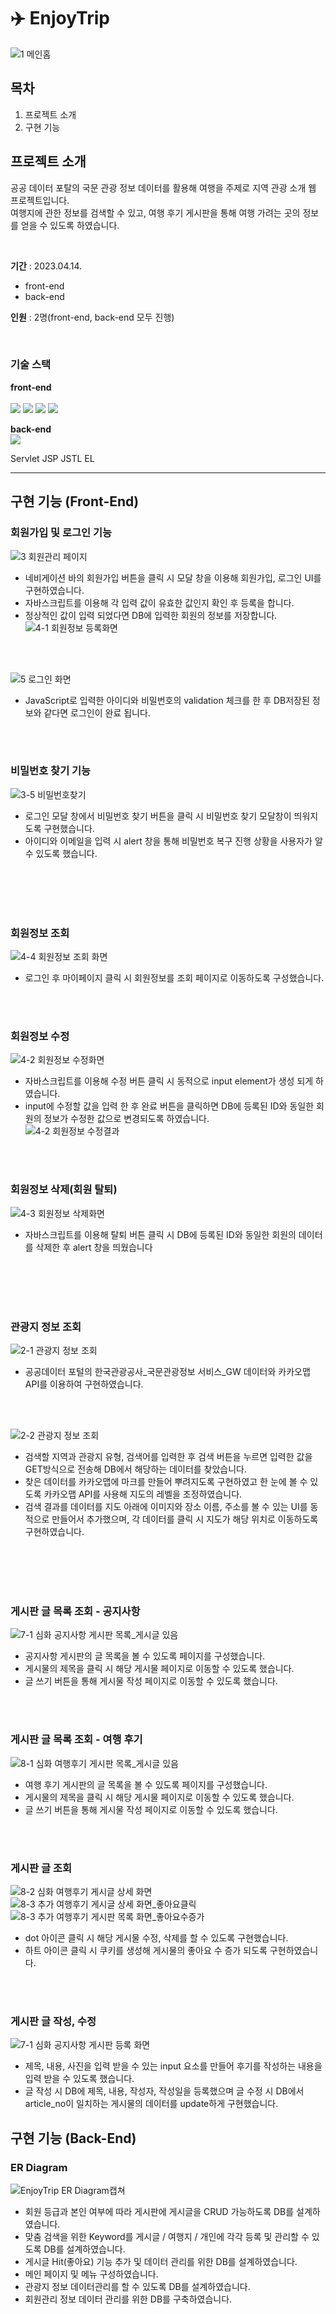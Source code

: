 # ✈️ EnjoyTrip

![1 메인홈](https://user-images.githubusercontent.com/44824456/225885645-bd3d029f-0ca7-4eb4-b23d-a7b9d64dd937.JPG)

## 목차

1. 프로젝트 소개
2. 구현 기능

## 프로젝트 소개

공공 데이터 포탈의 국문 관광 정보 데이터를 활용해 여행을 주제로 지역 관광 소개 웹 프로젝트입니다.  
여행지에 관한 정보를 검색할 수 있고, 여행 후기 게시판을 통해 여행 가려는 곳의 정보를 얻을 수 있도록 하였습니다.

<br />

**기간** : 2023.04.14.

- front-end
- back-end

**인원** : 2명(front-end, back-end 모두 진행)

<br />

### 기술 스택

**front-end**  
<br />
<img src="https://img.shields.io/badge/HTML5-E34F26?style=flat&logo=HTML5&logoColor=white"/>
<img src="https://img.shields.io/badge/CSS3-1572B6?style=flat&logo=CSS3&logoColor=white"/>
<img src="https://img.shields.io/badge/JavaScript-F7DF1E?style=flat&logo=JavaScript&logoColor=white"/>
<img src="https://img.shields.io/badge/Bootstrap-7952B3?style=flat&logo=Bootstrap&logoColor=white"/>

**back-end**  
<img src="https://img.shields.io/badge/mysql-4479A1?style=flat&logo=mysql&logoColor=white"/>

<p>Servlet JSP JSTL EL</p>

---

## 구현 기능 (Front-End)

### 회원가입 및 로그인 기능

![3 회원관리 페이지](https://user-images.githubusercontent.com/44824456/230768040-94bea3a3-016b-464d-9926-3b4fe7640c00.png)

- 네비게이션 바의 회원가입 버튼을 클릭 시 모달 창을 이용해 회원가입, 로그인 UI를 구현하였습니다.
- 자바스크립트를 이용해 각 입력 값이 유효한 값인지 확인 후 등록을 합니다.
- 정상적인 값이 입력 되었다면 DB에 입력한 회원의 정보를 저장합니다. <br />
  ![4-1 회원정보 등록화면](https://user-images.githubusercontent.com/44824456/230766853-2d6b65ab-75cc-4bac-af79-9bb5a449a0f5.png)

<br /><br />

![5 로그인 화면](https://user-images.githubusercontent.com/44824456/230768084-9eb8ceb9-c458-4f5e-a3c3-3a802d4ae1aa.png)

- JavaScript로 입력한 아이디와 비밀번호의 validation 체크를 한 후 DB저장된 정보와 같다면 로그인이 완료 됩니다.

<br />
<br />

### 비밀번호 찾기 기능

![3-5  비밀번호찾기](https://user-images.githubusercontent.com/44824456/225893489-4cceb4f5-16e9-4bad-a409-932950effc98.JPG)

- 로그인 모달 창에서 비밀번호 찾기 버튼을 클릭 시 비밀번호 찾기 모달창이 띄워지도록 구현했습니다.
- 아이디와 이메일을 입력 시 alert 창을 통해 비밀번호 복구 진행 상황을 사용자가 알 수 있도록 했습니다.

<br />
<br />
<br />
<br />

### 회원정보 조회

![4-4 회원정보 조회 화면](https://user-images.githubusercontent.com/44824456/230766891-62911bd9-e833-4d0b-9be1-737641d23646.png)

- 로그인 후 마이페이지 클릭 시 회원정보를 조회 페이지로 이동하도록 구성했습니다.

<br /><br />

### 회원정보 수정

![4-2 회원정보 수정화면](https://user-images.githubusercontent.com/44824456/230766895-ffc7408d-2d3b-4178-9534-cc45baae09b2.png)

- 자바스크립트를 이용해 수정 버튼 클릭 시 동적으로 input element가 생성 되게 하였습니다.
- input에 수정할 값을 입력 한 후 완료 버튼을 클릭하면 DB에 등록된 ID와 동일한 회원의 정보가 수정한 값으로 변경되도록 하였습니다.<br />
  ![4-2 회원정보 수정결과](https://user-images.githubusercontent.com/44824456/230766978-64d0757d-44ad-42f9-be9a-d87d9e350c35.png)

<br /><br />

### 회원정보 삭제(회원 탈퇴)

![4-3 회원정보 삭제화면](https://user-images.githubusercontent.com/44824456/230767135-fa3cce15-8ac1-44f6-924d-e07de45db728.png)

- 자바스크립트를 이용해 탈퇴 버튼 클릭 시 DB에 등록된 ID와 동일한 회원의 데이터를 삭제한 후 alert 창을 띄웠습니다

<br />
<br />
<br />
<br />

### 관광지 정보 조회

![2-1 관광지 정보 조회](https://user-images.githubusercontent.com/44824456/230767002-f4245300-a0f9-40fb-a426-01621b2676e1.png)

- 공공데이터 포털의 한국관광공사\_국문관광정보 서비스\_GW 데이터와 카카오맵 API를 이용하여 구현하였습니다.

<br /><br />

![2-2 관광지 정보 조회](https://user-images.githubusercontent.com/44824456/230767004-9c5114d7-7671-4458-ab3f-e3003cfc0de7.png)

- 검색할 지역과 관광지 유형, 검색어를 입력한 후 검색 버튼을 누르면 입력한 값을 GET방식으로 전송해 DB에서 해당하는 데이터를 찾았습니다.
- 찾은 데이터를 카카오맵에 마크를 만들어 뿌려지도록 구현하였고 한 눈에 볼 수 있도록 카카오맵 API를 사용해 지도의 레벨을 조정하였습니다.
- 검색 결과를 데이터를 지도 아래에 이미지와 장소 이름, 주소를 볼 수 있는 UI를 동적으로 만들어서 추가했으며, 각 데이터를 클릭 시 지도가 해당 위치로 이동하도록 구현하였습니다.

<br />
<br />
<br />
<br />

### 게시판 글 목록 조회 - 공지사항

![7-1 심화 공지사항 게시판 목록_게시글 있음](https://user-images.githubusercontent.com/44824456/230767207-4ffd0985-6e73-407b-9ec6-143b2fdf362c.png)

- 공지사항 게시판의 글 목록을 볼 수 있도록 페이지를 구성했습니다.
- 게시물의 제목을 클릭 시 해당 게시물 페이지로 이동할 수 있도록 했습니다.
- 글 쓰기 버튼을 통해 게시물 작성 페이지로 이동할 수 있도록 했습니다.

<br />
<br />

### 게시판 글 목록 조회 - 여행 후기

![8-1 심화 여행후기 게시판 목록_게시글 있음](https://user-images.githubusercontent.com/44824456/230767236-f1988f01-aadf-478f-9b41-d41ba1166012.png)

- 여행 후기 게시판의 글 목록을 볼 수 있도록 페이지를 구성했습니다.
- 게시물의 제목을 클릭 시 해당 게시물 페이지로 이동할 수 있도록 했습니다.
- 글 쓰기 버튼을 통해 게시물 작성 페이지로 이동할 수 있도록 했습니다.

<br />
<br />

### 게시판 글 조회

![8-2 심화 여행후기 게시글 상세 화면](https://user-images.githubusercontent.com/44824456/230767842-8302c2f1-8b52-41d1-a5fa-f22f4d3a34b0.png)
![8-3 추가  여행후기 게시글 상세 화면_좋아요클릭](https://user-images.githubusercontent.com/44824456/230767802-e7cc7c7d-d679-4bd2-b139-40fb6802128f.png)
![8-3 추가  여행후기 게시판 목록 화면_좋아요수증가](https://user-images.githubusercontent.com/44824456/230767860-90493d62-ce63-43d4-b537-4c21776791e0.png)

- dot 아이콘 클릭 시 해당 게시물 수정, 삭제를 할 수 있도록 구현했습니다.
- 하트 아이콘 클릭 시 쿠키를 생성해 게시물의 좋아요 수 증가 되도록 구현하였습니다.

<br />
<br />

### 게시판 글 작성, 수정

![7-1   심화 공지사항 게시판 등록 화면](https://user-images.githubusercontent.com/44824456/230767219-7fe817d4-ae7d-4ab5-b802-29d81523526d.png)

- 제목, 내용, 사진을 입력 받을 수 있는 input 요소를 만들어 후기를 작성하는 내용을 입력 받을 수 있도록 했습니다.
- 글 작성 시 DB에 제목, 내용, 작성자, 작성일을 등록했으며 글 수정 시 DB에서 article_no이 일치하는 게시물의 데이터를 update하게 구현했습니다.

## 구현 기능 (Back-End)

### ER Diagram

![EnjoyTrip ER Diagram캡쳐](https://user-images.githubusercontent.com/44824456/232015629-2355200c-ca4f-4f70-a95c-f2136be6396d.PNG)


- 회원 등급과 본인 여부에 따라 게시판에 게시글을 CRUD 가능하도록 DB를 설계하였습니다.
- 맞춤 검색을 위한 Keyword를 게시글 / 여행지 / 개인에 각각 등록 및 관리할 수 있도록 DB를 설계하였습니다.
- 게시글 Hit(좋아요) 기능 추가 및 데이터 관리를 위한 DB를 설계하였습니다.
- 메인 페이지 및 메뉴 구성하였습니다.
- 관광지 정보 데이터관리를 할 수 있도록 DB를 설계하였습니다.
- 회원관리 정보 데이터 관리를 위한 DB를 구축하였습니다.

